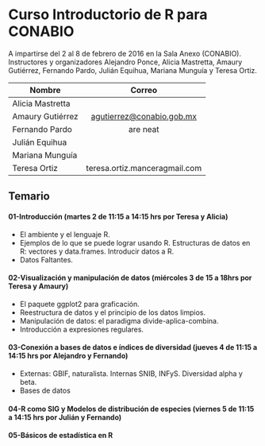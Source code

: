 # Curso Introductorio de R para CONABIO

A impartirse del 2 al 8 de febrero de 2016 en la Sala Anexo (CONABIO). Instructores y organizadores Alejandro Ponce, 
Alicia Mastretta, Amaury Gutiérrez, Fernando Pardo, Julián Equihua, Mariana Munguía y Teresa Ortiz.

| Nombre           | Correo                             |
| -------------    |:----------------------------------:|
| Alicia Mastretta |                                    |
| Amaury Gutiérrez | agutierrez@conabio.gob.mx          |
| Fernando Pardo   | are neat                           |
| Julián Equihua   |                                    |
| Mariana Munguía  |                                    | 
| Teresa Ortiz     | teresa.ortiz.manceragmail.com      |
             
## Temario

#### 01-Introducción (martes 2 de 11:15 a 14:15 hrs por Teresa y Alicia)
 * El ambiente y el lenguaje R.  
 * Ejemplos de lo que se puede lograr usando R. Estructuras de datos en R: vectores y data.frames. Introducir datos a R.  
 * Datos Faltantes.

#### 02-Visualización y manipulación de datos (miércoles 3 de 15 a 18hrs por Teresa y Amaury)
 * El paquete ggplot2 para graficación.  
 * Reestructura de datos y el principio de los datos limpios.  
 * Manipulación de datos: el paradigma divide-aplica-combina.  
 * Introducción a expresiones regulares.
 
#### 03-Conexión a bases de datos e índices de diversidad (jueves 4 de 11:15 a 14:15 hrs por Alejandro y Fernando)
 * Externas: GBIF, naturalista. Internas SNIB, INFyS. Diversidad alpha y beta.
 * Bases de datos

#### 04-R como SIG y Modelos de distribución de especies (viernes 5 de 11:15 a 14:15 hrs por Julián y Fernando)

#### 05-Básicos de estadística en R



